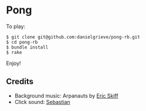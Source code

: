 # Pong

To play:

```
$ git clone git@github.com:danielgrieve/pong-rb.git
$ cd pong-rb
$ bundle install
$ rake
```

Enjoy!

## Credits

* Background music: Arpanauts by [Eric Skiff](http://ericskiff.com/music/)
* Click sound: [Sebastian](http://soundbible.com/1705-Click2.html)
